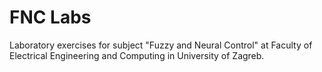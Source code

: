 # FNC Labs
Laboratory exercises for subject "Fuzzy and Neural Control"
at Faculty of Electrical Engineering and Computing in University of Zagreb.
